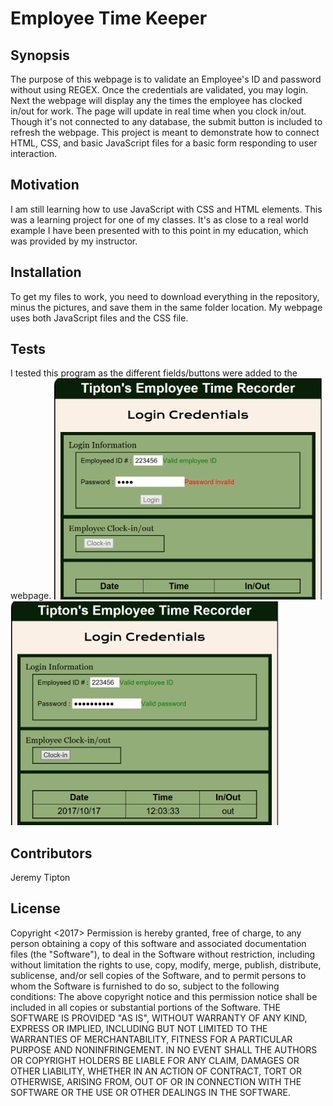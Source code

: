  
# Employee Time Keeper

## Synopsis

The purpose of this webpage is to validate an Employee's ID and password without using REGEX.  Once the credentials are validated, you may login.  Next the webpage will display any the times the employee has clocked in/out for work.  The page will update in real time when you clock in/out.  Though it's not connected to any database, the submit button is included to refresh the webpage.  This project is meant to demonstrate how to connect HTML, CSS, and basic JavaScript files for a basic form responding to user interaction.  

## Motivation

I am still learning how to use JavaScript with CSS and HTML elements.  This was a learning project for one of my classes.  It's as close to a real world example I have been presented with to this point in my education, which was provided by my instructor. 

## Installation

To get my files to work, you need to download everything in the repository, minus the pictures, and save them in the same folder location.  My webpage uses both JavaScript files and the CSS file.  

## Tests

I tested this program as the different fields/buttons were added to the webpage.
<img src="https://github.com/tiptonspiderj/timekeeper/blob/master/Validation_2.PNG" width="430px">
<img src="https://github.com/tiptonspiderj/timekeeper/blob/master/Validation_1.PNG" width="430px">

## Contributors

Jeremy Tipton

## License

Copyright <2017> <Jeremy Tipton>
Permission is hereby granted, free of charge, to any person obtaining a copy of this software and associated documentation files (the "Software"), to deal in the Software without restriction, including without limitation the rights to use, copy, modify, merge, publish, distribute, sublicense, and/or sell copies of the Software, and to permit persons to whom the Software is furnished to do so, subject to the following conditions:
The above copyright notice and this permission notice shall be included in all copies or substantial portions of the Software.
THE SOFTWARE IS PROVIDED "AS IS", WITHOUT WARRANTY OF ANY KIND, EXPRESS OR IMPLIED, INCLUDING BUT NOT LIMITED TO THE WARRANTIES OF MERCHANTABILITY, FITNESS FOR A PARTICULAR PURPOSE AND NONINFRINGEMENT. IN NO EVENT SHALL THE AUTHORS OR COPYRIGHT HOLDERS BE LIABLE FOR ANY CLAIM, DAMAGES OR OTHER LIABILITY, WHETHER IN AN ACTION OF CONTRACT, TORT OR OTHERWISE, ARISING FROM, OUT OF OR IN CONNECTION WITH THE SOFTWARE OR THE USE OR OTHER DEALINGS IN THE SOFTWARE.
